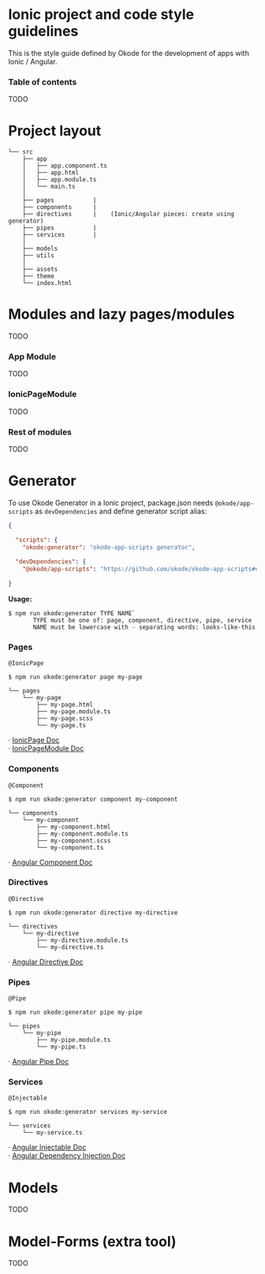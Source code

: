 # Ionic project and code style guidelines
    
This is the style guide defined by Okode for the development of apps with Ionic / Angular.

### Table of contents
TODO

# Project layout

```
└── src
    ├── app
    │   ├── app.component.ts
    │   ├── app.html
    │   ├── app.module.ts
    │   └── main.ts
    │   
    ├── pages           |
    ├── components      |
    ├── directives      |    (Ionic/Angular pieces: create using generator)
    ├── pipes           |
    ├── services        |
    │
    ├── models
    ├── utils
    │
    ├── assets
    ├── theme
    └── index.html
```

# Modules and lazy pages/modules
TODO

### App Module
TODO

### IonicPageModule
TODO

### Rest of modules
TODO

# Generator
To use Okode Generator in a Ionic project, package.json needs `@okode/app-scripts` as `devDependencies` and define generator script alias:

```json
{

  "scripts": {
    "okode:generator": "okode-app-scripts generator",
    
  "devDependencies": {
    "@okode/app-scripts": "https://github.com/okode/okode-app-scripts#develop",
    
}
```

**Usage:**<br>
```
$ npm run okode:generator TYPE NAME`
       TYPE must be one of: page, component, directive, pipe, service
       NAME must be lowercase with - separating words: looks-like-this
```


### Pages
`@IonicPage`

```
$ npm run okode:generator page my-page
```
```
└── pages
    └── my-page
        ├── my-page.html
        ├── my-page.module.ts
        ├── my-page.scss
        └── my-page.ts
```

· [IonicPage Doc](https://ionicframework.com/docs/api/navigation/IonicPage/)<br>
· [IonicPageModule Doc](https://ionicframework.com/docs/api/IonicPageModule/)

### Components
`@Component`

```
$ npm run okode:generator component my-component
```
```
└── components
    └── my-component
        ├── my-component.html
        ├── my-component.module.ts
        ├── my-component.scss
        └── my-component.ts
```

· [Angular Component Doc](https://angular.io/api/core/Component)


### Directives
`@Directive`

```
$ npm run okode:generator directive my-directive
```
```
└── directives
    └── my-directive
        ├── my-directive.module.ts
        └── my-directive.ts
```

· [Angular Directive Doc](https://angular.io/api/core/Directive)

### Pipes
`@Pipe`

```
$ npm run okode:generator pipe my-pipe
```
```
└── pipes
    └── my-pipe
        ├── my-pipe.module.ts
        └── my-pipe.ts
```

· [Angular Pipe Doc](https://angular.io/api/core/Pipe)

### Services
`@Injectable`

```
$ npm run okode:generator services my-service
```
```
└── services
    └── my-service.ts
```
· [Angular Injectable Doc](https://angular.io/api/core/Injectable)<br>
· [Angular Dependency Injection Doc](https://angular.io/guide/dependency-injection)


# Models
TODO

# Model-Forms (extra tool)
TODO

